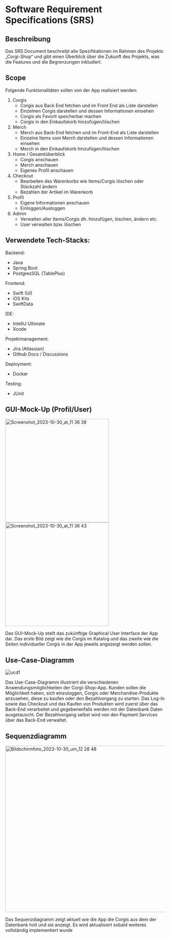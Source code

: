 # Software Requirement Specifications (SRS)

## Beschreibung

Das SRS Document beschreibt alle Spezifikationen im Rahmen des Projekts „Corgi-Shop“ und gibt einen Überblick über die Zukunft des Projekts, was die Features und die Begrenzungen inkludiert.

## Scope

Folgende Funktionalitäten sollen von der App realisiert werden:

1.	Corgis
      - Corgis aus Back End fetchen und im Front End als Liste darstellen
      - Einzelnen Corgis darstellen und dessen Informationen einsehen
      - Corgis als Favorit speicherbar machen
      - Corgis in den Einkaufskorb hinzufügen/löschen
2.	Merch
      - Merch aus Back-End fetchen und im Front-End als Liste darstellen
      - Einzelne Items vom Merch darstellen und dessen Informationen einsehen
      - Merch in den Einkaufskorb hinzufügen/löschen
3.	Home / Gesamtüberblick
      - Corgis anschauen
      - Merch anschauen
      - Eigenes Profil anschauen
4.	Checkout
      - Bearbeiten des Warenkorbs wie Items/Corgis löschen oder Stückzahl ändern
      - Bezahlen der Artikel im Warenkorb
5.	Profil
      - Eigene Informationen anschauen
      - Einloggen/Ausloggen
6.	Admin
      - Verwalten aller Items/Corgis dh. hinzufügen, löschen, ändern etc.
      - User verwalten bzw. löschen

## Verwendete Tech-Stacks:

Backend:
- Java
- Spring Boot
- PostgresSQL (TablePlus)

Frontend:
- Swift (UI)
- iOS Kits
- SwiftData

IDE:
- IntelliJ Ultimate
- Xcode

Projektmanagement:
- Jira (Atlassian)
- Github Docs / Discussions

Deployment:
- Docker

Testing:
- JUnit

## GUI-Mock-Up (Profil/User)

<img width="326" alt="Screenshot_2023-10-30_at_11 36 38" src="https://github.com/mausio/corgi-shop-doc/assets/122524882/4283b343-cbdc-442f-9b5c-ae40a891db27">
<img width="326" alt="Screenshot_2023-10-30_at_11 36 43" src="https://github.com/mausio/corgi-shop-doc/assets/122524882/f8f03db9-143a-428a-b439-bd6680693d1c">

Das GUI-Mock-Up stellt das zukünftige Graphical User Interface der App dar.
Das erste Bild zeigt wie die Corgis im Katalog und das zweite wie die Seiten individueller Corgis in der App jeweils angezeigt werden sollen.

## Use-Case-Diagramm

![ucd1](https://github.com/mausio/corgi-shop-doc/assets/122524882/3a5d41ba-8358-4f5e-aacd-e3df6feb296a)


Das Use-Case-Diagramm illustriert die verschiedenen Anwendungsmöglichkeiten der Corgi-Shop-App. 
Kunden sollen die Möglichkeit haben, sich einzuloggen, Corgis oder Merchandise-Produkte anzusehen, diese zu kaufen oder den Bezahlvorgang zu starten. 
Das Log-In sowie das Checkout und das Kaufen von Produkten wird zuerst über das Back-End verarbeitet und gegebenenfalls werden mit der Datenbank Daten ausgetauscht. 
Der Bezahlvorgang selbst wird von den Payment Services über das Back-End verwaltet.

## Sequenzdiagramm

<img width="524" alt="Bildschirmfoto_2023-10-30_um_12 28 48" src="https://github.com/mausio/corgi-shop-doc/assets/122524882/1cf9d637-ea4e-4214-ad82-7a8d009f439a">

Das Sequenzdiagramm zeigt aktuell wie die App die Corgis aus dem der Datenbank holt und sie anzeigt.
Es wird aktualisiert sobald weiteres vollständig implementiert wurde
